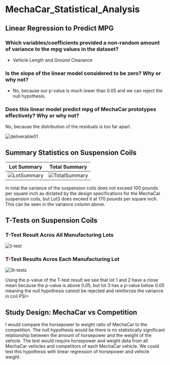 # MechaCar_Statistical_Analysis

## Linear Regression to Predict MPG

### Which variables/coefficients provided a non-random amount of variance to the mpg values in the dataset?
* Vehicle Length and Ground Clearance
   
### Is the slope of the linear model considered to be zero? Why or why not?
* No, because our p-value is much lower than 0.05 and we can reject the null hypothesis. 
    
### Does this linear model predict mpg of MechaCar prototypes effectively? Why or why not?
No, because the distribution of the residuals is too far apart.

![deliverable01](https://user-images.githubusercontent.com/85706721/136715867-36d2813d-84a3-4b36-bc9f-d863895dd9b1.png)

## Summary Statistics on Suspension Coils

Lot Summary|Total Summary
:-------------------------:|:-------------------------:
![LotSummary](https://user-images.githubusercontent.com/85706721/136717292-e6855c6e-139b-46db-bc0d-24cd1b36317b.png)|![TotalSummary](https://user-images.githubusercontent.com/85706721/136717297-9cd0e2e6-d5f0-43b6-8ac4-95d63cd2e3a5.png)

In total the variance of the suspension coils does not exceed 100 pounds per square inch as dictated by the design specifications for the MechaCar suspension coils, but Lot3 does exceed it at 170 pounds per square inch.  This can be seen in the variance column above.

## T-Tests on Suspension Coils

### T-Test Result Acros All Manufacturing Lots
![t-test](https://user-images.githubusercontent.com/85706721/136717636-970313a2-bb65-4c94-a72c-73d8a02ce422.png)

### T-Test Results Acros Each Manufacturing Lot
![3t-tests](https://user-images.githubusercontent.com/85706721/136718185-f270ea1f-bec6-41bd-92b3-d60db0e52260.png)

Using the p-value of the T-test result we see that lot 1 and 2 have a close mean because the p-value is above 0.05, but lot 3 has a p-value below 0.05 meaning the null hypothesis cannot be rejected and reinforces the variance in coil PSI>

## Study Design: MechaCar vs Competition

I would compare the horsepower to weight ratio of MechaCar to the competition.  The null hypothesis would be there is no statistically significant relationship between the amount of horsepower and the weight of the vehicle.  The test would require horsepower and weight data from all MechaCar vehicles and competitors of each MechaCar vehicle.  We could test this hypothesis with linear regression of horsepower and vehicle weight.
